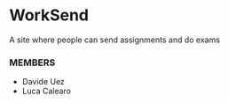 # WorkSend
A site where people can send assignments and do exams

### MEMBERS
- Davide Uez
- Luca Calearo